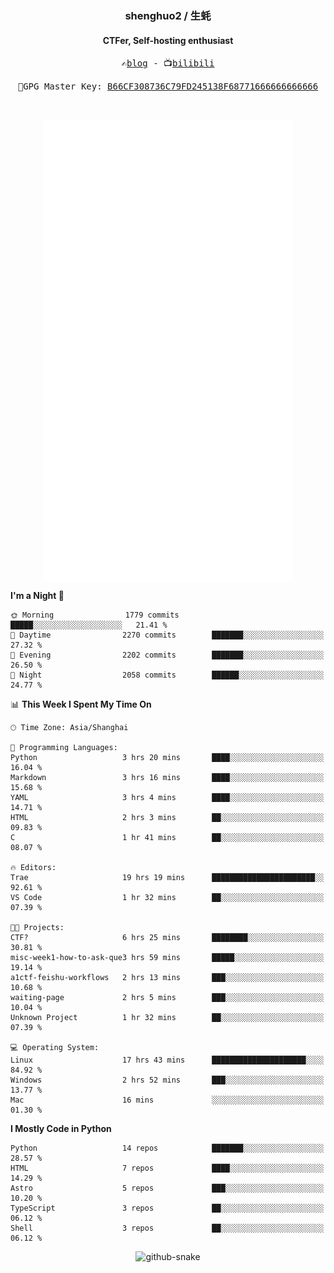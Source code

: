 <h3 align="center"> shenghuo2 / 生蚝 </h3>
<h4 align="center" >CTFer, Self-hosting enthusiast</h3>


<p align="center">
  <samp>
    ✍️<a href="https://blog.shenghuo2.top/">blog</a> -
    📺<a href="https://space.bilibili.com/85894935">bilibili</a>
  </samp>
</p>
<p align="center">
  <samp>
     🔐GPG Master Key: <a align="center" href="https://github.com/shenghuo2.gpg">B66CF308736C79FD245138F68771666666666666</a>
  </samp>
</p>
<br>
<p align="center">
  <a href="https://github.com/shenghuo2">
    <img width="400" align="top" src="https://github.com/shenghuo2/shenghuo2/blob/main/metrics.left.svg" />
  </a>
  <a href="https://github.com/shenghuo2">
    <img width="400" align="top" src="https://github.com/shenghuo2/shenghuo2/blob/main/metrics.right.svg" />
  </a>
</p>


<!--START_SECTION:waka-->
**I'm a Night 🦉** 

```text
🌞 Morning                1779 commits        █████░░░░░░░░░░░░░░░░░░░░   21.41 % 
🌆 Daytime                2270 commits        ███████░░░░░░░░░░░░░░░░░░   27.32 % 
🌃 Evening                2202 commits        ███████░░░░░░░░░░░░░░░░░░   26.50 % 
🌙 Night                  2058 commits        ██████░░░░░░░░░░░░░░░░░░░   24.77 % 
```


📊 **This Week I Spent My Time On** 

```text
🕑︎ Time Zone: Asia/Shanghai

💬 Programming Languages: 
Python                   3 hrs 20 mins       ████░░░░░░░░░░░░░░░░░░░░░   16.04 % 
Markdown                 3 hrs 16 mins       ████░░░░░░░░░░░░░░░░░░░░░   15.68 % 
YAML                     3 hrs 4 mins        ████░░░░░░░░░░░░░░░░░░░░░   14.71 % 
HTML                     2 hrs 3 mins        ██░░░░░░░░░░░░░░░░░░░░░░░   09.83 % 
C                        1 hr 41 mins        ██░░░░░░░░░░░░░░░░░░░░░░░   08.07 % 

🔥 Editors: 
Trae                     19 hrs 19 mins      ███████████████████████░░   92.61 % 
VS Code                  1 hr 32 mins        ██░░░░░░░░░░░░░░░░░░░░░░░   07.39 % 

🐱‍💻 Projects: 
CTF?                     6 hrs 25 mins       ████████░░░░░░░░░░░░░░░░░   30.81 % 
misc-week1-how-to-ask-que3 hrs 59 mins       █████░░░░░░░░░░░░░░░░░░░░   19.14 % 
a1ctf-feishu-workflows   2 hrs 13 mins       ███░░░░░░░░░░░░░░░░░░░░░░   10.68 % 
waiting-page             2 hrs 5 mins        ███░░░░░░░░░░░░░░░░░░░░░░   10.04 % 
Unknown Project          1 hr 32 mins        ██░░░░░░░░░░░░░░░░░░░░░░░   07.39 % 

💻 Operating System: 
Linux                    17 hrs 43 mins      █████████████████████░░░░   84.92 % 
Windows                  2 hrs 52 mins       ███░░░░░░░░░░░░░░░░░░░░░░   13.77 % 
Mac                      16 mins             ░░░░░░░░░░░░░░░░░░░░░░░░░   01.30 % 
```

**I Mostly Code in Python** 

```text
Python                   14 repos            ███████░░░░░░░░░░░░░░░░░░   28.57 % 
HTML                     7 repos             ████░░░░░░░░░░░░░░░░░░░░░   14.29 % 
Astro                    5 repos             ███░░░░░░░░░░░░░░░░░░░░░░   10.20 % 
TypeScript               3 repos             ██░░░░░░░░░░░░░░░░░░░░░░░   06.12 % 
Shell                    3 repos             ██░░░░░░░░░░░░░░░░░░░░░░░   06.12 % 
```




<!--END_SECTION:waka-->


<div align="center">
  <picture>
    <source media="(prefers-color-scheme: dark)" srcset="https://gist.githubusercontent.com/shenghuo2/bfce20b14ab0484cef03bae6e60e0b3a/raw/github-snake-dark.svg" />
    <source media="(prefers-color-scheme: light)" srcset="https://gist.githubusercontent.com/shenghuo2/bfce20b14ab0484cef03bae6e60e0b3a/raw/github-snake.svg" />
    <img alt="github-snake" src="https://gist.githubusercontent.com/shenghuo2/bfce20b14ab0484cef03bae6e60e0b3a/raw/github-snake.svg" />
  </picture>
</div>

<!--
**shenghuo2/shenghuo2** is a ✨ _special_ ✨ repository because its `README.md` (this file) appears on your GitHub profile.

Here are some ideas to get you started:

- 🔭 I’m currently working on ...
- 🌱 I’m currently learning ...
- 👯 I’m looking to collaborate on ...
- 🤔 I’m looking for help with ...
- 💬 Ask me about ...
- 📫 How to reach me: ...
- 😄 Pronouns: ...
- ⚡ Fun fact: ...
-->
